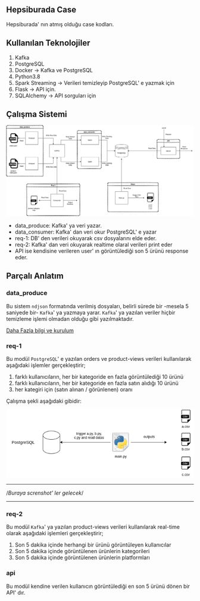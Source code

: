 ## Hepsiburada Case

Hepsiburada' nın atmış olduğu case kodları.

## Kullanılan Teknolojiler

1. Kafka
2. PostgreSQL
3. Docker -> Kafka ve PostgreSQL
4. Python3.8
5. Spark Streaming -> Verileri temizleyip PostgreSQL' e yazmak için
6. Flask -> API için.
7. SQLAlchemy -> API sorguları için

## Çalışma Sistemi

![diagram](img/diagram.png)

* data_produce: Kafka' ya veri yazar.
* data_consumer: Kafka' dan veri okur PostgreSQL' e yazar
* req-1: DB' den verileri okuyarak csv dosyalarını elde eder.
* req-2: Kafka' dan veri okuyarak realtime olaral verileri print eder
* API ise kendisine verileren user' ın görüntülediği son 5 ürünü response eder.

## Parçalı Anlatım

### data_produce

Bu sistem `ndjson` formatında verilmiş dosyaları, belirli sürede bir -mesela 5 saniyede bir- `Kafka`' ya yazmaya yarar. `Kafka`' ya yazılan veriler hiçbir temizleme işlemi olmadan olduğu gibi yazılmaktadır. 

[Daha Fazla bilgi ve kurulum](tree/master/code/data_produce)


### req-1

Bu modül `PostgreSQL`' e yazılan orders ve product-views verileri kullanılarak aşağıdaki işlemler gerçekleştirir;
1. farklı kullanıcıların, her bir kategoride en fazla görüntülediği 10 ürünü
2. farklı kullanıcıların, her bir kategoride en fazla satın alıdığı 10 ürünü
3. her kategiri için (satın alınan / görünlenen) oranı

Çalışma şekli aşağıdaki gibidir:

![req1-diagram](img/req1-diagram.png)

******************************************
/*Buraya screnshot' ler gelecek*/
******************************************

### req-2

Bu modül `Kafka`' ya yazılan product-views verileri kullanılarak real-time olarak aşağıdaki işlemleri gerçekleştirir;
1. Son 5 dakika içinde herhangi bir ürünü görüntüleyen kullanıcılar
2. Son 5 dakika içinde görüntülenen ürünlerin kategorileri
3. Son 5 dakika içinde görüntülenen ürünlerin platformları

### api

Bu modül kendine verilen kullanıcın görüntülediği en son 5 ürünü dönen bir API' dır.